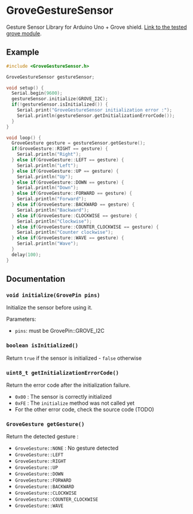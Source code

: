 # GroveGestureSensor
Gesture Sensor Library for Arduino Uno + Grove shield.
[Link to the tested grove module](http://wiki.seeed.cc/Grove-Gesture_v1.0/).

## Example 

```c++
#include <GroveGestureSensor.h>

GroveGestureSensor gestureSensor;

void setup() {
  Serial.begin(9600);
  gestureSensor.initialize(GROVE_I2C);
  if(!gestureSensor.isInitialized()) {
    Serial.print("GroveGestureSensor initialization error :");
    Serial.println(gestureSensor.getInitializationErrorCode());
  }
}

void loop() {
  GroveGesture gesture = gestureSensor.getGesture();
  if(GroveGesture::RIGHT == gesture) {
    Serial.println("Right");
  } else if(GroveGesture::LEFT == gesture) {
    Serial.println("Left");
  } else if(GroveGesture::UP == gesture) {
    Serial.println("Up");
  } else if(GroveGesture::DOWN == gesture) {
    Serial.println("Down");
  } else if(GroveGesture::FORWARD == gesture) {
    Serial.println("Forward");
  } else if(GroveGesture::BACKWARD == gesture) {
    Serial.println("Backward");
  } else if(GroveGesture::CLOCKWISE == gesture) {
    Serial.println("Clockwise");
  } else if(GroveGesture::COUNTER_CLOCKWISE == gesture) {
    Serial.println("Counter clockwise");
  } else if(GroveGesture::WAVE == gesture) {
    Serial.println("Wave");
  }
  delay(100);
}
```

## Documentation

### `void initialize(GrovePin pins)`
Initialize the sensor before using it.

Parameters: 
- `pins`: must be GrovePin::GROVE_I2C

### `boolean isInitialized()`
Return `true` if the sensor is initialized - `false` otherwise

### `uint8_t getInitializationErrorCode()`
Return the error code after the initialization failure.
- `0x00` : The sensor is correctly initialized
- `0xFE` : The `initialize` method was not called yet
- For the other error code, check the source code (TODO)

### `GroveGesture getGesture()`
Return the detected gesture :
- `GroveGesture::NONE` : No gesture detected
- `GroveGesture::LEFT`
- `GroveGesture::RIGHT`
- `GroveGesture::UP`
- `GroveGesture::DOWN`
- `GroveGesture::FORWARD`
- `GroveGesture::BACKWARD`
- `GroveGesture::CLOCKWISE`
- `GroveGesture::COUNTER_CLOCKWISE`
- `GroveGesture::WAVE`
